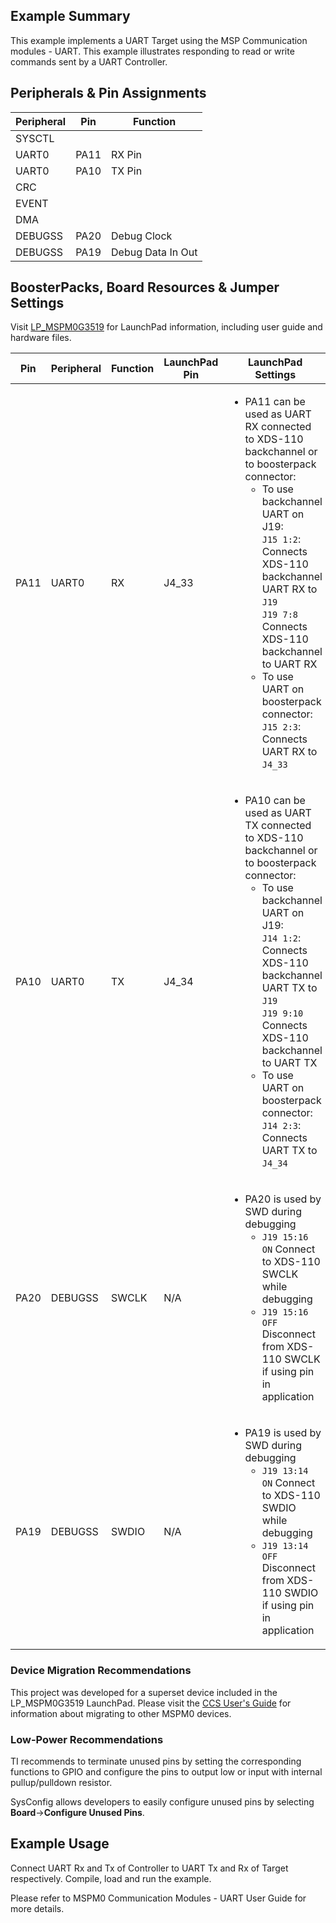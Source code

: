 ## Example Summary

This example implements a UART Target using the MSP Communication modules - UART. This example illustrates responding to read or write commands sent by a UART Controller.

## Peripherals & Pin Assignments

| Peripheral | Pin | Function |
| --- | --- | --- |
| SYSCTL |  |  |
| UART0 | PA11 | RX Pin |
| UART0 | PA10 | TX Pin |
| CRC |  |  |
| EVENT |  |  |
| DMA |  |  |
| DEBUGSS | PA20 | Debug Clock |
| DEBUGSS | PA19 | Debug Data In Out |

## BoosterPacks, Board Resources & Jumper Settings

Visit [LP_MSPM0G3519](https://www.ti.com/tool/LP-MSPM0G3519) for LaunchPad information, including user guide and hardware files.

| Pin | Peripheral | Function | LaunchPad Pin | LaunchPad Settings |
| --- | --- | --- | --- | --- |
| PA11 | UART0 | RX | J4_33 | <ul><li>PA11 can be used as UART RX connected to XDS-110 backchannel or to boosterpack connector:<br><ul><li>To use backchannel UART on J19:<br>  `J15 1:2`: Connects XDS-110 backchannel UART RX to `J19`<br>  `J19 7:8` Connects XDS-110 backchannel to UART RX<br><li>To use UART on boosterpack connector:<br>  `J15 2:3`: Connects UART RX to `J4_33`<br></ul> |
| PA10 | UART0 | TX | J4_34 | <ul><li>PA10 can be used as UART TX connected to XDS-110 backchannel or to boosterpack connector:<br><ul><li>To use backchannel UART on J19:<br>  `J14 1:2`: Connects XDS-110 backchannel UART TX to `J19`<br>  `J19 9:10` Connects XDS-110 backchannel to UART TX<br><li>To use UART on boosterpack connector:<br>  `J14 2:3`: Connects UART TX to `J4_34`<br></ul> |
| PA20 | DEBUGSS | SWCLK | N/A | <ul><li>PA20 is used by SWD during debugging<br><ul><li>`J19 15:16 ON` Connect to XDS-110 SWCLK while debugging<br><li>`J19 15:16 OFF` Disconnect from XDS-110 SWCLK if using pin in application</ul></ul> |
| PA19 | DEBUGSS | SWDIO | N/A | <ul><li>PA19 is used by SWD during debugging<br><ul><li>`J19 13:14 ON` Connect to XDS-110 SWDIO while debugging<br><li>`J19 13:14 OFF` Disconnect from XDS-110 SWDIO if using pin in application</ul></ul> |

### Device Migration Recommendations
This project was developed for a superset device included in the LP_MSPM0G3519 LaunchPad. Please
visit the [CCS User's Guide](https://software-dl.ti.com/msp430/esd/MSPM0-SDK/latest/docs/english/tools/ccs_ide_guide/doc_guide/doc_guide-srcs/ccs_ide_guide.html#sysconfig-project-migration)
for information about migrating to other MSPM0 devices.

### Low-Power Recommendations
TI recommends to terminate unused pins by setting the corresponding functions to
GPIO and configure the pins to output low or input with internal
pullup/pulldown resistor.

SysConfig allows developers to easily configure unused pins by selecting **Board**→**Configure Unused Pins**.

## Example Usage
Connect UART Rx and Tx of Controller to UART Tx and Rx of Target respectively. Compile, load and run the example.

Please refer to MSPM0 Communication Modules - UART User Guide for more details.
